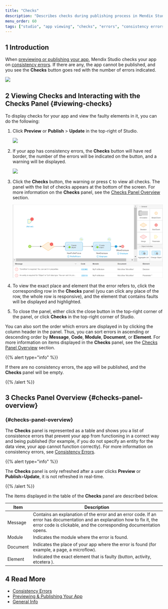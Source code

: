 ```yaml
---
title: "Checks"
description: "Describes checks during publishing process in Mendix Studio."
menu_order: 60
tags: ["studio", "app viewing", "checks", "errors", "consistency errors"]
---
```


## 1 Introduction 

When [previewing or publishing your app](publishing-app#publishing-your-app), Mendix Studio checks your app on [consistency errors](consistency-errors). If there are any, the app cannot be published, and you see the **Checks** button goes red with the number of errors indicated.

![](attachments/checks/checks-button.png)

## 2 Viewing Checks and Interacting with the Checks Panel {#viewing-checks}

To display checks for your app and view the faulty elements in it, you can do the following:

1. Click **Preview** or **Publish** > **Update** in the top-right of Studio. 

    ![](attachments/checks/publish-update.png)

3.  If your app has consistency errors, the **Checks** button will have red border, the number of the errors will be indicated on the button, and a warning will be displayed. 

    ![](attachments/checks/checks-button-red.png)

4.  Click the **Checks** button, the warning or press <kbd>C</kbd> to view all checks. 
    The panel with the list of checks appears at the bottom of the screen. For more information on the **Checks** panel, see the [Checks Panel Overview](#checks-panel-overview) section.

    ![](attachments/checks/checks-panel.png)

4. To view the exact place and element that the error refers to, click the corresponding row in the **Checks** panel (you can click any place of the row, the whole row is responsive), and the element that contains faults will be displayed and highlighted.

5. To close the panel, either click the close button in the top-right corner of the panel, or click **Checks** in the top-right corner of Studio. 

You can also sort the order which errors are displayed in by clicking the column header in the panel. Thus, you can sort errors in ascending or descending order by **Message**, **Code**, **Module**, **Document**, or **Element**. For more information on items displayed in the **Checks** panel, see the [Checks Panel Overview](#checks-panel-overview) section. 

{{% alert type="info" %}}

If there are no consistency errors, the app will be published, and the **Checks** panel will be empty. 

{{% /alert %}}

## 3 Checks Panel Overview {#checks-panel-overview}

### {#checks-panel-overview}

The **Checks** panel is represented as a table and shows you a list of consistence errors that prevent your app from functioning in a correct way and being published (for example, if you do not specify an entity for the data view, your app cannot function correctly). For more information on consistency errors, see [Consistency Errors](consistency-errors). 

{{% alert type="info" %}}

The **Checks** panel is only refreshed after a user clicks **Preview** or **Publish**>**Update**, it is not refreshed in real-time.

{{% /alert %}}

The items displayed in the table of the **Checks** panel are described below. 

| Item     | Description                                                  |
| -------- | ------------------------------------------------------------ |
| Message  | Contains an explanation of the error and an error code. If an error has documentation and an explanation how to fix it, the error code is clickable, and the corresponding documentation opens. |
| Module   | Indicates the module where the error is found.               |
| Document | Indicates the place of your app where the error is found (for example, a page, a microflow). |
| Element  | Indicated the exact element that is faulty (button, activity, etcetera ). |

## 4 Read More

* [Consistency Errors](consistency-errors)
* [Previewing & Publishing Your App](publishing-app)
* [General Info](general)
